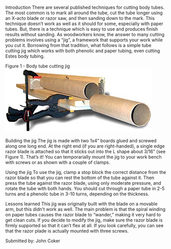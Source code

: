 Introduction There are several published techniques for cutting body tubes. The most common is to mark all around the tube, cut the tube longer using an X-acto blade or razor saw, and then sanding down to the mark. This technique doesn’t work as well as it should for some, especially with paper tubes. But, there is a technique which is easy to use and produces finish results without sanding. As woodworkers know, the answer to many cutting problems involves using a “jig”, a framework that supports your work while you cut it. Borrowing from that tradition, what follows is a simple tube cutting jig which works with both phenolic and paper tubing, even cutting Estes body tubing.

Figure 1 - Body tube cutting jig ![](/images/construction/tubecuttingjig.jpg)

Building the jig The jig is made with two 1x4” boards glued and screwed along one long end. At the right end (if you are right-handed), a single edge razor blade is attached so that it sticks out into the L shape about 3/16” (see Figure 1). That’s it! You can temporarially mount the jig to your work bench with screws or as shown with a couple of clamps.

Using the jig To use the jig, clamp a stop block the correct distance from the razor blade so that you can rest the bottom of the tube against it. Then press the tube against the razor blade, using only moderate pressure, and rotate the tube with both hands. You should cut through a paper tube in 2-5 turns and a phenolic tube in 3-10 turns, depending on the thickness.

Lessons learned This jig was originally built with the blade on a movable arm, but this didn’t work as well. The main problem is that the spiral winding on paper tubes causes the razor blade to “wander,” making it very hard to get clean cuts. If you decide to modify the jig, make sure the razor blade is firmly supported so that it can’t flex at all. If you look carefully, you can see that the razor plade is actually mounted with three screws.

Submitted by: John Coker

